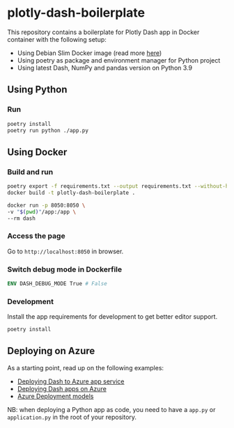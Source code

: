 # plotly-dash-boilerplate

This repository contains a boilerplate for Plotly Dash app in Docker container with the following setup:

- Using Debian Slim Docker image (read more [here](https://pythonspeed.com/articles/base-image-python-docker-images/))
- Using poetry as package and environment manager for Python project
- Using latest Dash, NumPy and pandas version on Python 3.9



## Using Python

### Run
```sh
poetry install
poetry run python ./app.py
```

## Using Docker

### Build and run

```sh
poetry export -f requirements.txt --output requirements.txt --without-hashes
docker build -t plotly-dash-boilerplate .

docker run -p 8050:8050 \
-v "$(pwd)"/app:/app \
--rm dash
```

### Access the page

Go to `http://localhost:8050` in browser.

### Switch debug mode in Dockerfile

```dockerfile
ENV DASH_DEBUG_MODE True # False
```

### Development

Install the app requirements for development to get better editor support.

```sh
poetry install
```

## Deploying on Azure

As a starting point, read up on the following examples:

- [Deploying Dash to Azure app service](https://www.phillipsj.net/posts/deploying-dash-to-azure-app-service)
- [Deploying Dash apps on Azure](https://resonance-analytics.com/blog/deploying-dash-apps-on-azure)
- [Azure Deployment models](https://stackify.com/azure-deployment-models/)

NB: when deploying a Python app as code, you need to have a `app.py` or `application.py` in the root of your repository.